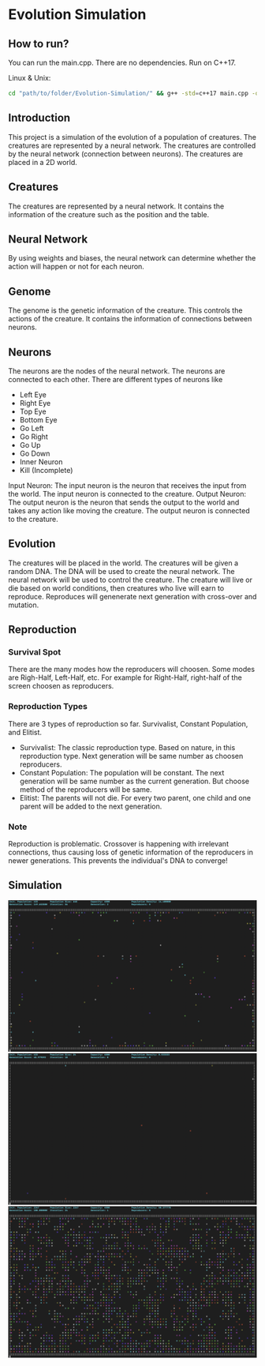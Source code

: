 # Evolution Simulation

## How to run?  
You can run the main.cpp. There are no dependencies. Run on C++17.
  
Linux & Unix:  
```bash
cd "path/to/folder/Evolution-Simulation/" && g++ -std=c++17 main.cpp -o main && "path/to/folder/Evolution-Simulation/"main
```

## Introduction
This project is a simulation of the evolution of a population of creatures. The creatures are represented by a neural network. The creatures are controlled by the neural network (connection between neurons). The creatures are placed in a 2D world. 

## Creatures
The creatures are represented by a neural network. 
It contains the information of the creature such as the position and the table.

## Neural Network
By using weights and biases, the neural network can determine whether the action will happen or not for each neuron.

## Genome
The genome is the genetic information of the creature. This controls the actions of the creature. It contains the information of connections between neurons.  

## Neurons
The neurons are the nodes of the neural network. The neurons are connected to each other. There are different types of neurons like
- Left Eye
- Right Eye
- Top Eye
- Bottom Eye
- Go Left
- Go Right
- Go Up
- Go Down
- Inner Neuron
- Kill (Incomplete)

Input Neuron: The input neuron is the neuron that receives the input from the world. The input neuron is connected to the creature.
Output Neuron: The output neuron is the neuron that sends the output to the world and takes any action like moving the creature. The output neuron is connected to the creature.

## Evolution
The creatures will be placed in the world. The creatures will be given a random DNA. The DNA will be used to create the neural network. The neural network will be used to control the creature. The creature will live or die based on world conditions, then creatures who live will earn to reproduce. Reproduces will genenerate next generation with cross-over and mutation.

## Reproduction
### Survival Spot  
There are the many modes how the reproducers will choosen. Some modes are Righ-Half, Left-Half, etc. For example for Right-Half, right-half of the screen choosen as reproducers.
### Reproduction Types  
There are 3 types of reproduction so far. Survivalist, Constant Population, and Elitist. 
- Survivalist: The classic reproduction type. Based on nature, in this reproduction type. Next generation will be same number as choosen reproducers.
- Constant Population: The population will be constant. The next generation will be same number as the current generation. But choose method of the reproducers will be same.
- Elitist: The parents will not die. For every two parent, one child and one parent will be added to the next generation.

### Note
Reproduction is problematic. Crossover is happening with irrelevant connections, thus causing loss of genetic information of the reproducers in newer generations. This prevents the individual's DNA to converge!

## Simulation
![Alt text](img/sim01.png)
![Alt text](img/sim02.png)
![Alt text](img/sim03.png)


